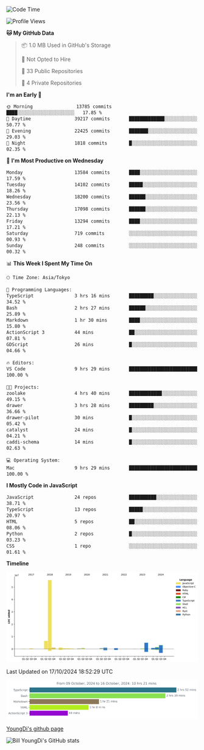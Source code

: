 <!--START_SECTION:waka-->
![Code Time](http://img.shields.io/badge/Code%20Time-987%20hrs%2049%20mins-blue)

![Profile Views](http://img.shields.io/badge/Profile%20Views-30-blue)

**🐱 My GitHub Data** 

> 📦 1.0 MB Used in GitHub's Storage 
 > 
> 🚫 Not Opted to Hire
 > 
> 📜 33 Public Repositories 
 > 
> 🔑 4 Private Repositories 
 > 
**I'm an Early 🐤** 

```text
🌞 Morning                13785 commits       ████░░░░░░░░░░░░░░░░░░░░░   17.85 % 
🌆 Daytime                39217 commits       █████████████░░░░░░░░░░░░   50.77 % 
🌃 Evening                22425 commits       ███████░░░░░░░░░░░░░░░░░░   29.03 % 
🌙 Night                  1818 commits        █░░░░░░░░░░░░░░░░░░░░░░░░   02.35 % 
```
📅 **I'm Most Productive on Wednesday** 

```text
Monday                   13584 commits       ████░░░░░░░░░░░░░░░░░░░░░   17.59 % 
Tuesday                  14102 commits       █████░░░░░░░░░░░░░░░░░░░░   18.26 % 
Wednesday                18200 commits       ██████░░░░░░░░░░░░░░░░░░░   23.56 % 
Thursday                 17098 commits       ██████░░░░░░░░░░░░░░░░░░░   22.13 % 
Friday                   13294 commits       ████░░░░░░░░░░░░░░░░░░░░░   17.21 % 
Saturday                 719 commits         ░░░░░░░░░░░░░░░░░░░░░░░░░   00.93 % 
Sunday                   248 commits         ░░░░░░░░░░░░░░░░░░░░░░░░░   00.32 % 
```


📊 **This Week I Spent My Time On** 

```text
🕑︎ Time Zone: Asia/Tokyo

💬 Programming Languages: 
TypeScript               3 hrs 16 mins       █████████░░░░░░░░░░░░░░░░   34.52 % 
Bash                     2 hrs 27 mins       ██████░░░░░░░░░░░░░░░░░░░   25.89 % 
Markdown                 1 hr 30 mins        ████░░░░░░░░░░░░░░░░░░░░░   15.80 % 
ActionScript 3           44 mins             ██░░░░░░░░░░░░░░░░░░░░░░░   07.81 % 
GDScript                 26 mins             █░░░░░░░░░░░░░░░░░░░░░░░░   04.66 % 

🔥 Editors: 
VS Code                  9 hrs 29 mins       █████████████████████████   100.00 % 

🐱‍💻 Projects: 
zoolake                  4 hrs 40 mins       ████████████░░░░░░░░░░░░░   49.15 % 
drawer                   3 hrs 28 mins       █████████░░░░░░░░░░░░░░░░   36.66 % 
drawer-pilot             30 mins             █░░░░░░░░░░░░░░░░░░░░░░░░   05.42 % 
catalyst                 24 mins             █░░░░░░░░░░░░░░░░░░░░░░░░   04.21 % 
caddi-schema             14 mins             █░░░░░░░░░░░░░░░░░░░░░░░░   02.63 % 

💻 Operating System: 
Mac                      9 hrs 29 mins       █████████████████████████   100.00 % 
```

**I Mostly Code in JavaScript** 

```text
JavaScript               24 repos            ██████████░░░░░░░░░░░░░░░   38.71 % 
TypeScript               13 repos            █████░░░░░░░░░░░░░░░░░░░░   20.97 % 
HTML                     5 repos             ██░░░░░░░░░░░░░░░░░░░░░░░   08.06 % 
Python                   2 repos             █░░░░░░░░░░░░░░░░░░░░░░░░   03.23 % 
CSS                      1 repo              ░░░░░░░░░░░░░░░░░░░░░░░░░   01.61 % 
```



**Timeline**

![Lines of Code chart](https://raw.githubusercontent.com/Youngdi/Youngdi/master/assets/bar_graph.png)


 Last Updated on 17/10/2024 18:52:29 UTC
<!--END_SECTION:waka-->

![wakatime](./images/stat.svg)

[YoungDi's github page](https://youngdi.github.io)

![Bill YoungDi's GitHub stats](https://github-readme-stats.vercel.app/api?username=youngdi&count_private=true&show_icons=true)
